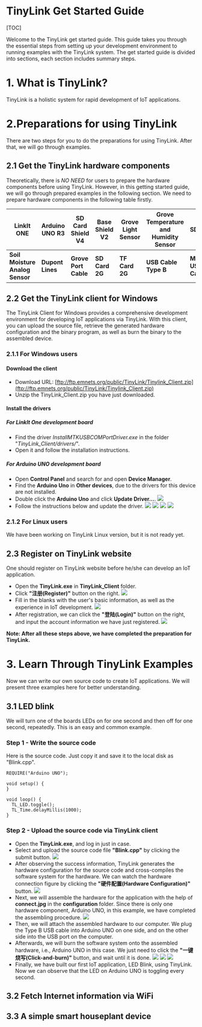 TinyLink Get Started Guide
================

[TOC]

Welcome to the TinyLink get started guide. This guide takes you through the essential steps from setting up your development environment to running examples with the TinyLink system. The get started guide is divided into sections, each section includes summary steps.

# 1. What is TinyLink?
TinyLink is a holistic system for rapid development of IoT applications.

# 2.Preparations for using TinyLink
There are two steps for you to do the preparations for using TinyLink. After that, we will go through  examples.

## 2.1 Get the TinyLink hardware components
Theoretically, there is *NO NEED* for users to prepare the hardware components before using TinyLink.
However, in this getting started guide, we will go through prepared examples in the following section.
We need to prepare hardware components in the following table firstly.

|LinkIt ONE|Arduino UNO R3|SD Card Shield V4|Base Shield V2|Grove Light Sensor|Grove Temperature and Humidity Sensor|SDS018|Grove UART WiFi|
|-|-|-|-|-|-|-|-|
|**Soil Moisture Analog Sensor**|**Dupont Lines**|**Grove Port Cable**|**SD Card 2G**|**TF Card 2G**|**USB Cable Type B**|**Micro USB Cable**||

## 2.2 Get the TinyLink client for Windows
The TinyLink Client for Windows provides a comprehensive development environment for developing IoT applications via TinyLink.
With this client, you can upload the source file, retrieve the generated hardware configuration and the binary program, as well as burn the binary to the assembled device.

### 2.1.1 For Windows users

#### Download the client
* Download URL: [ftp://ftp.emnets.org/public/TinyLink/Tinylink_Client.zip](ftp://ftp.emnets.org/public/TinyLink/Tinylink_Client.zip)
* Unzip the TinyLink_Client.zip you have just downloaded.

#### Install the drivers

##### For LinkIt One development board
* Find the driver *InstallMTKUSBCOMPortDriver.exe* in the folder "*TinyLink_Client/drivers/*".
* Open it and follow the installation instructions.

##### For Arduino UNO development board
* Open **Control Panel** and search for and open **Device Manager**.
* Find the **Arduino Uno** in **Other devices**, due to the drivers for this device are not installed. 
* Double click the **Arduino Uno** and click **Update Driver...**. 
    ![](ftp://ftp.emnets.org/public/TinyLink/GuideFigure/UpdateDriverUno_0.png)
* Follow the instructions below and update the driver.
    ![](ftp://ftp.emnets.org/public/TinyLink/GuideFigure/UpdateDriverUno_1.png)
    ![](ftp://ftp.emnets.org/public/TinyLink/GuideFigure/UpdateDriverUno_2.png)
    ![](ftp://ftp.emnets.org/public/TinyLink/GuideFigure/UpdateDriverUno_3.png)
    ![](ftp://ftp.emnets.org/public/TinyLink/GuideFigure/UpdateDriverUno_4.png)

### 2.1.2 For Linux users
We have been working on TinyLink Linux version, but it is not ready yet.

## 2.3 Register on TinyLink website
One should register on TinyLink website before he/she can develop an IoT application.

* Open the **TinyLink.exe** in **TinyLink_Client** folder.
* Click **"注册(Register)"** button on the right.
    ![](ftp://ftp.emnets.org/public/TinyLink/GuideFigure/Register_0.png)
* Fill in the blanks with the user's basic information, as well as the experience in IoT development.
    ![](ftp://ftp.emnets.org/public/TinyLink/GuideFigure/Register_1.png)
* After registration, we can click the **"登陆(Login)"** button on the right, and input the account information we have just registered.
    ![](ftp://ftp.emnets.org/public/TinyLink/GuideFigure/Register_2.png)

**Note: After all these steps above, we have completed the preparation for TinyLink.**

# 3. Learn Through TinyLink Examples
Now we can write our own source code to create IoT applications. We will present three examples here for better understanding.

## 3.1 LED blink
We will turn one of the boards LEDs on for one second and then off for one second, repeatedly.
This is an easy and common example.
### Step 1 - Write the source code
Here is the source code. Just copy it and save it to the local disk as "Blink.cpp".

	REQUIRE("Arduino UNO");
	
	void setup() {
	}
	
	void loop() {
	  TL_LED.toggle();
	  TL_Time.delayMillis(1000);
	}

### Step 2 - Upload the source code via TinyLink client
* Open the **TinyLink.exe**, and log in just in case.
* Select and upload the source code file **"Blink.cpp"** by clicking the submit button.
    ![](ftp://ftp.emnets.org/public/TinyLink/GuideFigure/Blink_0.png)
* After observing the success information, TinyLink generates the hardware configuration for the source code and cross-compiles the software system for the hardware. We can watch the hardware connection figure by clicking the **"硬件配置(Hardware Configuration)"** button. 
    ![](ftp://ftp.emnets.org/public/TinyLink/GuideFigure/Blink_1.png)
* Next, we will assemble the hardware for the application with the help of **connect.jpg** in the **configuration** folder. Since there is only one hardware component, Arduino UNO, in this example, we have completed the assembling procedure.
    ![](ftp://ftp.emnets.org/public/TinyLink/GuideFigure/Blink_2.png)
* Then, we will attach the assembled hardware to our computer. We plug the Type B USB cable into Arduino UNO on one side, and on the other side into the USB port on the computer.
* Afterwards, we will burn the software system onto the assembled hardware, i.e., Arduino UNO in this case. We just need to click the **"一键烧写(Click-and-burn)"** button, and wait until it is done.
    ![](ftp://ftp.emnets.org/public/TinyLink/GuideFigure/Blink_3.png)
    ![](ftp://ftp.emnets.org/public/TinyLink/GuideFigure/Blink_4.png)
    ![](ftp://ftp.emnets.org/public/TinyLink/GuideFigure/Blink_5.png)
* Finally, we have built our first IoT application, LED Blink, using TinyLink. Now we can observe that the LED on Arduino UNO is toggling every second.
## 3.2 Fetch Internet information via WiFi

## 3.3 A simple smart houseplant device
